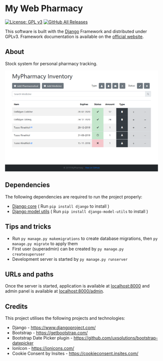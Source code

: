 # My Web Pharmacy

[![License: GPL v3](https://img.shields.io/badge/License-GPLv3-blue.svg)](https://raw.githubusercontent.com/skylarkbe/pharmacy/master/LICENSE)
[![GitHub All Releases](https://img.shields.io/github/downloads/skylarkbe/pharmacy/total.svg)](https://github.com/skylarkbe/pharmacy/archive/master.zip)

This software is built with the [Django](https://www.djangoproject.com/) Framework and distributed under GPLv3. Framework documentation is available on the [official website](https://docs.djangoproject.com).

## About

Stock system for personal pharmacy tracking.

![Application screenshot](https://github.com/skylarkbe/pharmacy/raw/aa897d23ebe3ff8b06fdf89b8a031c5d590909bd/inventory/static/inventory/img/homepage_preview.png)

## Dependencies
The following dependencies are required to run the project properly:
* [Django core](https://pypi.org/project/Django/) ( Run `pip install django` to install )
* [Django model utils](https://pypi.org/project/django-model-utils/) ( Run `pip install django-model-utils` to install )

## Tips and tricks
* Run `py manage.py makemigrations` to create database migrations, then `py manage.py migrate` to apply them
* First user (superadmin) can be created by `py manage.py createsuperuser`
* Development server is started by `py manage.py runserver`

## URLs and paths

Once the server is started, application is available at [localhost:8000](http://localhost:8000/) and admin panel is available at [localhost:8000/admin](http://localhost:8000/admin/).

## Credits

This project utilises the following projects and technologies:
* Django - https://www.djangoproject.com/
* Bootstrap - https://getbootstrap.com/
* Bootstrap Date Picker plugin - https://github.com/uxsolutions/bootstrap-datepicker
* IonIcon - https://ionicons.com/
* Cookie Consent by Insites - https://cookieconsent.insites.com/